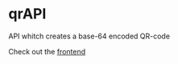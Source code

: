 # qrAPI

API whitch creates a base-64 encoded QR-code

Check out the [frontend](https://github.com/0Zeno/urlToQRConverter)
